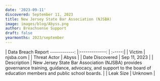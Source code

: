 ```yaml
---
date: '2023-09-11'
discovered: September 11, 2023
title: New Jersey State Bar Association (NJSBA)
image: images/blog/Abyss.png
author: Breachsense Support
draft: false
yearmonths: 2023/september
---
```



| Data Breach Report
------------:     |:-------------:    | :-----:|
| Victim      | njsba.com      | 
| Threat Actor      | Abyss      | 
| Date Discovered      | Sep 11, 2023      | 
| Description      | New Jersey State Bar Association (NJSBA) provides governance training, guidance, advocacy, and support to the board of education members and public school boards.      | 
| Leak Size      | Unknown      | 

